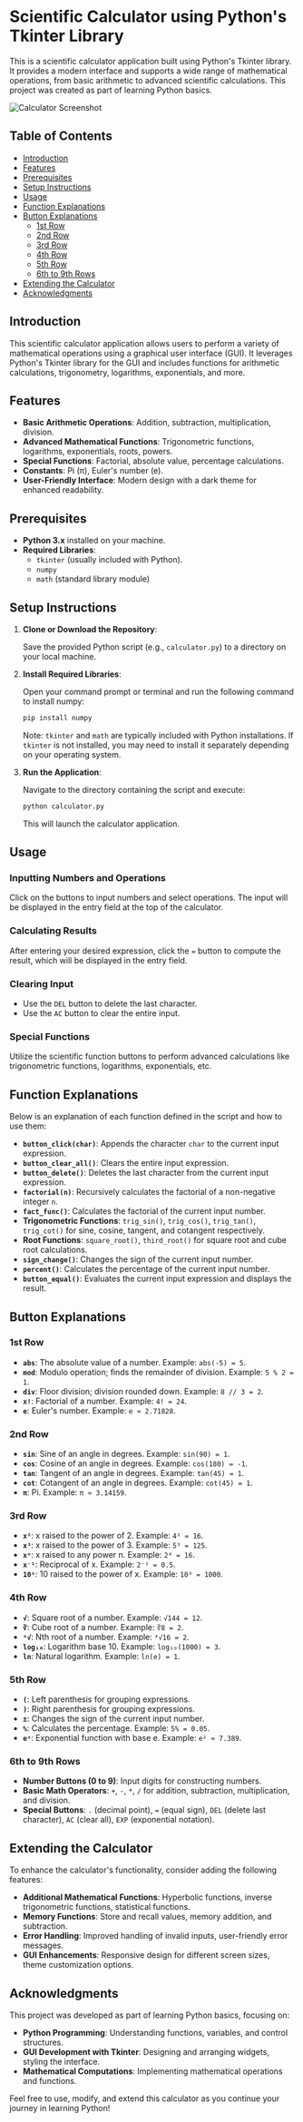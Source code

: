 # Scientific Calculator using Python's Tkinter Library

This is a scientific calculator application built using Python's Tkinter library. It provides a modern interface and supports a wide range of mathematical operations, from basic arithmetic to advanced scientific calculations. This project was created as part of learning Python basics.

![Calculator Screenshot](https://github.com/hk151109/Scientific-Calculator/blob/main/gui.png?raw=true)

## Table of Contents
- [Introduction](#introduction)
- [Features](#features)
- [Prerequisites](#prerequisites)
- [Setup Instructions](#setup-instructions)
- [Usage](#usage)
- [Function Explanations](#function-explanations)
- [Button Explanations](#button-explanations)
  - [1st Row](#1st-row)
  - [2nd Row](#2nd-row)
  - [3rd Row](#3rd-row)
  - [4th Row](#4th-row)
  - [5th Row](#5th-row)
  - [6th to 9th Rows](#6th-to-9th-rows)
- [Extending the Calculator](#extending-the-calculator)
- [Acknowledgments](#acknowledgments)

## Introduction
This scientific calculator application allows users to perform a variety of mathematical operations using a graphical user interface (GUI). It leverages Python's Tkinter library for the GUI and includes functions for arithmetic calculations, trigonometry, logarithms, exponentials, and more.

## Features
- **Basic Arithmetic Operations**: Addition, subtraction, multiplication, division.
- **Advanced Mathematical Functions**: Trigonometric functions, logarithms, exponentials, roots, powers.
- **Special Functions**: Factorial, absolute value, percentage calculations.
- **Constants**: Pi (π), Euler's number (e).
- **User-Friendly Interface**: Modern design with a dark theme for enhanced readability.

## Prerequisites
- **Python 3.x** installed on your machine.
- **Required Libraries**:
  - `tkinter` (usually included with Python).
  - `numpy`
  - `math` (standard library module)

## Setup Instructions
1. **Clone or Download the Repository**:

   Save the provided Python script (e.g., `calculator.py`) to a directory on your local machine.

2. **Install Required Libraries**:

   Open your command prompt or terminal and run the following command to install numpy:
   ```bash
   pip install numpy
   ```
   Note: `tkinter` and `math` are typically included with Python installations. If `tkinter` is not installed, you may need to install it separately depending on your operating system.

3. **Run the Application**:

   Navigate to the directory containing the script and execute:
   ```bash
   python calculator.py
   ```
   This will launch the calculator application.

## Usage
### Inputting Numbers and Operations
Click on the buttons to input numbers and select operations. The input will be displayed in the entry field at the top of the calculator.

### Calculating Results
After entering your desired expression, click the `=` button to compute the result, which will be displayed in the entry field.

### Clearing Input
- Use the `DEL` button to delete the last character.
- Use the `AC` button to clear the entire input.

### Special Functions
Utilize the scientific function buttons to perform advanced calculations like trigonometric functions, logarithms, exponentials, etc.

## Function Explanations
Below is an explanation of each function defined in the script and how to use them:
- **`button_click(char)`**: Appends the character `char` to the current input expression.
- **`button_clear_all()`**: Clears the entire input expression.
- **`button_delete()`**: Deletes the last character from the current input expression.
- **`factorial(n)`**: Recursively calculates the factorial of a non-negative integer `n`.
- **`fact_func()`**: Calculates the factorial of the current input number.
- **Trigonometric Functions**: `trig_sin()`, `trig_cos()`, `trig_tan()`, `trig_cot()` for sine, cosine, tangent, and cotangent respectively.
- **Root Functions**: `square_root()`, `third_root()` for square root and cube root calculations.
- **`sign_change()`**: Changes the sign of the current input number.
- **`percent()`**: Calculates the percentage of the current input number.
- **`button_equal()`**: Evaluates the current input expression and displays the result.

## Button Explanations
### 1st Row
- **`abs`**: The absolute value of a number. Example: `abs(-5) = 5`.
- **`mod`**: Modulo operation; finds the remainder of division. Example: `5 % 2 = 1`.
- **`div`**: Floor division; division rounded down. Example: `8 // 3 = 2`.
- **`x!`**: Factorial of a number. Example: `4! = 24`.
- **`e`**: Euler's number. Example: `e ≈ 2.71828`.

### 2nd Row
- **`sin`**: Sine of an angle in degrees. Example: `sin(90) = 1`.
- **`cos`**: Cosine of an angle in degrees. Example: `cos(180) = -1`.
- **`tan`**: Tangent of an angle in degrees. Example: `tan(45) = 1`.
- **`cot`**: Cotangent of an angle in degrees. Example: `cot(45) = 1`.
- **`π`**: Pi. Example: `π ≈ 3.14159`.

### 3rd Row
- **`x²`**: x raised to the power of 2. Example: `4² = 16`.
- **`x³`**: x raised to the power of 3. Example: `5³ = 125`.
- **`xⁿ`**: x raised to any power n. Example: `2⁴ = 16`.
- **`x⁻¹`**: Reciprocal of x. Example: `2⁻¹ = 0.5`.
- **`10ˣ`**: 10 raised to the power of x. Example: `10³ = 1000`.

### 4th Row
- **`√`**: Square root of a number. Example: `√144 = 12`.
- **`∛`**: Cube root of a number. Example: `∛8 = 2`.
- **`ⁿ√`**: Nth root of a number. Example: `⁴√16 = 2`.
- **`log₁₀`**: Logarithm base 10. Example: `log₁₀(1000) = 3`.
- **`ln`**: Natural logarithm. Example: `ln(e) = 1`.

### 5th Row
- **`(`**: Left parenthesis for grouping expressions.
- **`)`**: Right parenthesis for grouping expressions.
- **`±`**: Changes the sign of the current input number.
- **`%`**: Calculates the percentage. Example: `5% = 0.05`.
- **`eˣ`**: Exponential function with base e. Example: `e² ≈ 7.389`.

### 6th to 9th Rows
- **Number Buttons (0 to 9)**: Input digits for constructing numbers.
- **Basic Math Operators**: `+`, `-`, `*`, `/` for addition, subtraction, multiplication, and division.
- **Special Buttons**: `.` (decimal point), `=` (equal sign), `DEL` (delete last character), `AC` (clear all), `EXP` (exponential notation).

## Extending the Calculator
To enhance the calculator's functionality, consider adding the following features:
- **Additional Mathematical Functions**: Hyperbolic functions, inverse trigonometric functions, statistical functions.
- **Memory Functions**: Store and recall values, memory addition, and subtraction.
- **Error Handling**: Improved handling of invalid inputs, user-friendly error messages.
- **GUI Enhancements**: Responsive design for different screen sizes, theme customization options.

## Acknowledgments
This project was developed as part of learning Python basics, focusing on:
- **Python Programming**: Understanding functions, variables, and control structures.
- **GUI Development with Tkinter**: Designing and arranging widgets, styling the interface.
- **Mathematical Computations**: Implementing mathematical operations and functions.

Feel free to use, modify, and extend this calculator as you continue your journey in learning Python!
